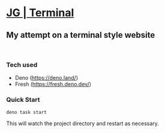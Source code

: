 # [JG | Terminal](https://jg-term.deno.dev/)

## My attempt on a terminal style website 
<br />

### Tech used
- Deno (https://deno.land/) 
- Fresh (https://fresh.deno.dev/)

### Quick Start

```
deno task start
```

This will watch the project directory and restart as necessary.
